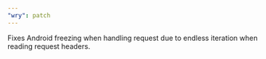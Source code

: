 ```yaml
---
"wry": patch
---
```


Fixes Android freezing when handling request due to endless iteration when reading request headers.
